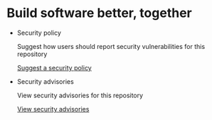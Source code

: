 # Build software better, together

* Security policy

   Suggest how users should report security vulnerabilities for this repository

   [Suggest a security policy](https://github.com/FradSer/automation-omnifocus-3/security/policy)

* Security advisories

   View security advisories for this repository

  [View security advisories](https://github.com/FradSer/automation-omnifocus-3/security/advisories)

